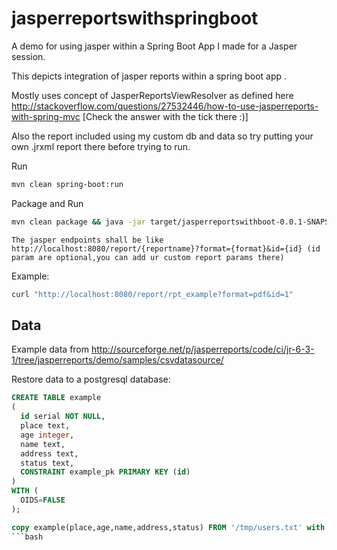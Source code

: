 # jasperreportswithspringboot
A demo for using jasper within a Spring Boot App I made for a Jasper session.

This depicts integration of jasper reports within a spring boot app .

Mostly uses concept of JasperReportsViewResolver as defined here http://stackoverflow.com/questions/27532446/how-to-use-jasperreports-with-spring-mvc
[Check the answer with the tick there :)]

Also the report included using my custom db and data so try putting your own .jrxml report there before trying to run.

Run

```bash
mvn clean spring-boot:run
```

Package and Run

```bash
mvn clean package && java -jar target/jasperreportswithboot-0.0.1-SNAPSHOT.jar
```
`The jasper endpoints shall be like http://localhost:8080/report/{reportname}?format={format}&id={id} (id param are optional,you can add ur custom report params there)`

Example:
```bash
curl "http://localhost:8080/report/rpt_example?format=pdf&id=1"
```

## Data

Example data from http://sourceforge.net/p/jasperreports/code/ci/jr-6-3-1/tree/jasperreports/demo/samples/csvdatasource/

Restore data to a postgresql database:

```sql
CREATE TABLE example
(
  id serial NOT NULL,
  place text,
  age integer,
  name text,
  address text,
  status text,
  CONSTRAINT example_pk PRIMARY KEY (id)
)
WITH (
  OIDS=FALSE
);

copy example(place,age,name,address,status) FROM '/tmp/users.txt' with csv DELIMITER ','  quote '"' ;
```bash
